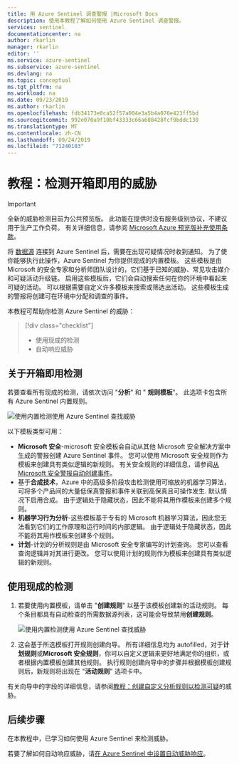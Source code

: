 ```yaml
---
title: 用 Azure Sentinel 调查警报 |Microsoft Docs
description: 使用本教程了解如何使用 Azure Sentinel 调查警报。
services: sentinel
documentationcenter: na
author: rkarlin
manager: rkarlin
editor: ''
ms.service: azure-sentinel
ms.subservice: azure-sentinel
ms.devlang: na
ms.topic: conceptual
ms.tgt_pltfrm: na
ms.workload: na
ms.date: 09/23/2019
ms.author: rkarlin
ms.openlocfilehash: fdb34173e0ca52f57a004e3a5b4a076e423ff5bd
ms.sourcegitcommit: 992e070a9f10bf43333c66a608428fcf9bddc130
ms.translationtype: MT
ms.contentlocale: zh-CN
ms.lasthandoff: 09/24/2019
ms.locfileid: "71240103"
---
```

# <a name="tutorial-detect-threats-out-of-the-box"></a>教程：检测开箱即用的威胁


> [!IMPORTANT]
> 全新的威胁检测目前为公共预览版。
> 此功能在提供时没有服务级别协议，不建议用于生产工作负荷。
> 有关详细信息，请参阅 [Microsoft Azure 预览版补充使用条款](https://azure.microsoft.com/support/legal/preview-supplemental-terms/)。

将 [数据源](quickstart-onboard.md) 连接到 Azure Sentinel 后，需要在出现可疑情况时收到通知。 为了使你能够执行此操作，Azure Sentinel 为你提供现成的内置模板。 这些模板是由 Microsoft 的安全专家和分析师团队设计的，它们基于已知的威胁、常见攻击媒介和可疑活动升级链。 启用这些模板后，它们会自动搜索任何在你的环境中看起来可疑的活动。 可以根据需要自定义许多模板来搜索或筛选出活动。 这些模板生成的警报将创建可在环境中分配和调查的事件。

本教程可帮助你检测 Azure Sentinel 的威胁：

> [!div class="checklist"]
> * 使用现成的检测
> * 自动响应威胁

## <a name="about-out-of-the-box-detections"></a>关于开箱即用检测

若要查看所有现成的检测，请依次访问 "**分析**" 和 " **规则模板**"。 此选项卡包含所有 Azure Sentinel 内置规则。

   ![使用内置检测使用 Azure Sentinel 查找威胁](media/tutorial-detect-built-in/view-oob-detections.png)

以下模板类型可用：

- **Microsoft 安全**-microsoft 安全模板会自动从其他 Microsoft 安全解决方案中生成的警报创建 Azure Sentinel 事件。 您可以使用 Microsoft 安全规则作为模板来创建具有类似逻辑的新规则。 有关安全规则的详细信息，请参阅[从 Microsoft 安全警报自动创建事件](create-incidents-from-alerts.md)。
- 基于**合成技术**，Azure 中的高级多阶段攻击检测使用可缩放的机器学习算法，可将多个产品间的大量低保真警报和事件关联到高保真且可操作发生. 默认情况下启用合成。 由于逻辑处于隐藏状态，因此不能将其用作模板来创建多个规则。
- **机器学习行为分析**-这些模板基于专有的 Microsoft 机器学习算法，因此您无法看到它们的工作原理和运行时间的内部逻辑。 由于逻辑处于隐藏状态，因此不能将其用作模板来创建多个规则。
-   **计划**-计划的分析规则是由 Microsoft 安全专家编写的计划查询。 您可以查看查询逻辑并对其进行更改。 您可以使用计划的规则作为模板来创建具有类似逻辑的新规则。

## <a name="use-out-of-the-box-detections"></a>使用现成的检测

1. 若要使用内置模板，请单击 "**创建规则**" 以基于该模板创建新的活动规则。 每个条目都具有自动检查的所需数据源列表，这可能会导致禁用**创建规则**。
  
   ![使用内置检测使用 Azure Sentinel 查找威胁](media/tutorial-detect-built-in/use-built-in-template.png)
 
1. 这会基于所选模板打开规则创建向导。 所有详细信息均为 autofilled，对于**计划规则**或**Microsoft 安全规则**，你可以自定义逻辑来更好地满足你的组织，或者根据内置模板创建其他规则。 执行规则创建向导中的步骤并根据模板创建规则后，新规则将出现在 "**活动规则**" 选项卡中。

有关向导中的字段的详细信息，请参阅[教程：创建自定义分析规则以检测可疑](tutorial-detect-threats-custom.md)的威胁。



## <a name="next-steps"></a>后续步骤
在本教程中，已学习如何使用 Azure Sentinel 来检测威胁。 

若要了解如何自动响应威胁，请[在 Azure Sentinel 中设置自动威胁响应](tutorial-respond-threats-playbook.md)。

